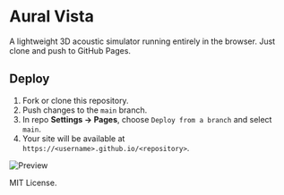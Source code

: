 # Aural Vista

A lightweight 3D acoustic simulator running entirely in the browser. Just clone and push to GitHub Pages.

## Deploy
1. Fork or clone this repository.
2. Push changes to the `main` branch.
3. In repo **Settings → Pages**, choose `Deploy from a branch` and select `main`.
4. Your site will be available at `https://<username>.github.io/<repository>`.

![Preview](https://placeholder.com/aural-vista-demo.gif)

MIT License.
